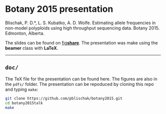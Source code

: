 # Botany 2015 presentation

Blischak, P. D.*, L. S. Kubatko, A. D. Wolfe. 
Estimating allele frequencies in non-model polyploids using high throughput sequencing data. 
Botany 2015. Edmonton, Alberta.

The slides can be found on <a href="http://figshare.com/" target="_blank">fig<strong>share</strong></a>. 
The presentation was make using the **beamer** class with **LaTeX**. 

----

## `doc/`

The TeX file for the presentation can be found here. 
The figures are also in the `pdfs/` folder. 
The presentation can be repoduced by cloning this repo and typing `make`:

```bash
git clone https://github.com/pblischak/botany2015.git
cd botany2015talk
make
```